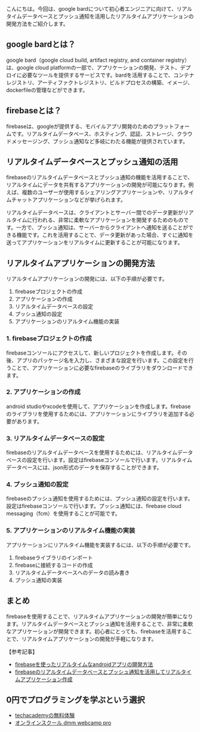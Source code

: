 <!--
title: 【起業家向け】google bardとfirebaseを連携して実現するリアルタイムアプリケーションの開発
tags: google,bard,起業
id: 
private: false
-->

こんにちは。今回は、google bardについて初心者エンジニアに向けて、リアルタイムデータベースとプッシュ通知を活用したリアルタイムアプリケーションの開発方法をご紹介します。

## google bardとは？

google bard（google cloud build, artifact registry, and container registry）は、google cloud platformの一部で、アプリケーションの開発、テスト、デプロイに必要なツールを提供するサービスです。bardを活用することで、コンテナレジストリ、アーティファクトレジストリ、ビルドプロセスの構築、イメージ、dockerfileの管理などができます。

## firebaseとは？

firebaseは、googleが提供する、モバイルアプリ開発のためのプラットフォームです。リアルタイムデータベース、ホスティング、認証、ストレージ、クラウドメッセージング、プッシュ通知など多岐にわたる機能が提供されています。

## リアルタイムデータベースとプッシュ通知の活用

firebaseのリアルタイムデータベースとプッシュ通知の機能を活用することで、リアルタイムにデータを共有するアプリケーションの開発が可能になります。例えば、複数のユーザーが使用するシェアリングアプリケーションや、リアルタイムチャットアプリケーションなどが挙げられます。

リアルタイムデータベースは、クライアントとサーバー間でのデータ更新がリアルタイムに行われる、非常に柔軟なアプリケーションを開発するためのものです。一方で、プッシュ通知は、サーバーからクライアントへ通知を送ることができる機能です。これを活用することで、データ更新があった場合、すぐに通知を送ってアプリケーションをリアルタイムに更新することが可能になります。

## リアルタイムアプリケーションの開発方法

リアルタイムアプリケーションの開発には、以下の手順が必要です。

1. firebaseプロジェクトの作成
2. アプリケーションの作成
3. リアルタイムデータベースの設定
4. プッシュ通知の設定
5. アプリケーションのリアルタイム機能の実装

### 1. firebaseプロジェクトの作成

firebaseコンソールにアクセスして、新しいプロジェクトを作成します。その後、アプリのパッケージ名を入力し、さまざまな設定を行います。この設定を行うことで、アプリケーションに必要なfirebaseのライブラリをダウンロードできます。

### 2. アプリケーションの作成

android studioやxcodeを使用して、アプリケーションを作成します。firebaseのライブラリを使用するためには、アプリケーションにライブラリを追加する必要があります。

### 3. リアルタイムデータベースの設定

firebaseのリアルタイムデータベースを使用するためには、リアルタイムデータベースの設定を行います。設定はfirebaseコンソールで行います。リアルタイムデータベースには、json形式のデータを保存することができます。

### 4. プッシュ通知の設定

firebaseのプッシュ通知を使用するためには、プッシュ通知の設定を行います。設定はfirebaseコンソールで行います。プッシュ通知には、firebase cloud messaging（fcm）を使用することが可能です。

### 5. アプリケーションのリアルタイム機能の実装

アプリケーションにリアルタイム機能を実装するには、以下の手順が必要です。

1. firebaseライブラリのインポート
2. firebaseに接続するコードの作成
3. リアルタイムデータベースへのデータの読み書き
4. プッシュ通知の実装

## まとめ

firebaseを使用することで、リアルタイムアプリケーションの開発が簡単になります。リアルタイムデータベースとプッシュ通知を活用することで、非常に柔軟なアプリケーションが開発できます。初心者にとっても、firebaseを活用することで、リアルタイムアプリケーションの開発が手軽になります。

【参考記事】
- [firebaseを使ったリアルタイムなandroidアプリの開発方法](https://qiita.com/shigeru-yokochi/items/8ab1ba5b609d097aef8a)
- [firebaseのリアルタイムデータベースとプッシュ通知を活用してリアルタイムアプリケーション作成](https://www.appbrain.jp/blog/firebase-realtime-database-and-push-messaging-for-a-realtime-app/)

## 0円でプログラミングを学ぶという選択
- [techacademyの無料体験](//af.moshimo.com/af/c/click?a_id=2612475&amp;p_id=1555&amp;pc_id=2816&amp;pl_id=22706&amp;url=https%3a%2f%2ftechacademy.jp%2fhtmlcss-trial%3futm_source%3dmoshimo%26utm_medium%3daffiliate%26utm_campaign%3dtextad)
- [オンラインスクール dmm webcamp pro](//af.moshimo.com/af/c/click?a_id=2612482&amp;p_id=1363&amp;pc_id=2297&amp;pl_id=39999&amp;guid=on)

